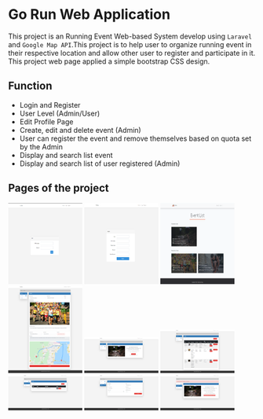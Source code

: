# Go Run Web Application

This project is an Running Event Web-based System develop using `Laravel` and `Google Map API`.This project is to help user to organize running event in their respective location and allow other user to register and participate in it. This project web page applied a simple bootstrap CSS design. 

## Function

* Login and Register
* User Level  (Admin/User)
* Edit Profile Page 
* Create, edit and delete event (Admin)
* User can register the event and remove themselves based on quota set by the Admin
* Display and search list event 
* Display and search list of user registered (Admin)

## Pages of the project


<img src="https://github.com/JkOpie/EventManagement/blob/master/public/img/project/login.PNG" width="30%" height="165"></img> <img src="https://github.com/JkOpie/EventManagement/blob/master/public/img/project/Register.PNG" width="30%" height="165"></img> <img src="https://github.com/JkOpie/EventManagement/blob/master/public/img/project/MainPage.png" width="30%" height="165"></img> <img src="https://github.com/JkOpie/EventManagement/blob/master/public/img/project/CreateEvent.png" width="30%"></img> <img src="https://github.com/JkOpie/EventManagement/blob/master/public/img/project/UserDashboard.png" width="30%"></img> <img src="https://github.com/JkOpie/EventManagement/blob/master/public/img/project/adminDash.png" width="30%"></img> <img src="https://github.com/JkOpie/EventManagement/blob/master/public/img/project/adminRunner.png" width="30%"></img> <img src="https://github.com/JkOpie/EventManagement/blob/master/public/img/project/editprofile.png" width="30%"></img> <img src="https://github.com/JkOpie/EventManagement/blob/master/public/img/project/participationHistory.png" width="30%"></img>





